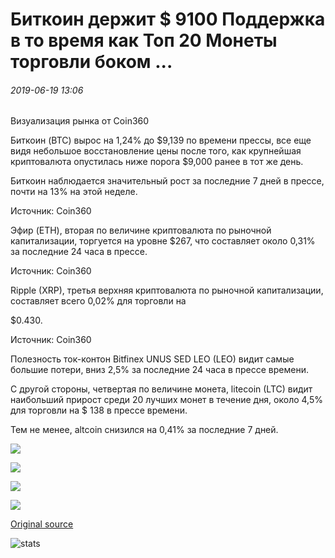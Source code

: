 # Биткоин держит $ 9100 Поддержка в то время как Топ 20 Монеты торговли боком ...

###### 2019-06-19 13:06

Визуализация рынка от Coin360

Биткоин (BTC) вырос на 1,24% до $9,139 по времени прессы, все еще видя небольшое восстановление цены после того, как крупнейшая криптовалюта опустилась ниже порога $9,000 ранее в тот же день.

Биткоин наблюдается значительный рост за последние 7 дней в прессе, почти на 13% на этой неделе.

Источник: Coin360

Эфир (ETH), вторая по величине криптовалюта по рыночной капитализации, торгуется на уровне $267, что составляет около 0,31% за последние 24 часа в прессе.

Источник: Coin360

Ripple (XRP), третья верхняя криптовалюта по рыночной капитализации, составляет всего 0,02% для торговли на

$0.430.

Источник: Coin360

Полезность ток-контон Bitfinex UNUS SED LEO (LEO) видит самые большие потери, вниз 2,5% за последние 24 часа в прессе времени.

С другой стороны, четвертая по величине монета, litecoin (LTC) видит наибольший прирост среди 20 лучших монет в течение дня, около 4,5% для торговли на $ 138 в прессе времени.

Тем не менее, altcoin снизился на 0,41% за последние 7 дней.

![](https://s3.cointelegraph.com/storage/uploads/view/1df0c647c0a3bb6bccef943832c53c3e.png)

![](https://s3.cointelegraph.com/storage/uploads/view/1f6aa27018aea9b7ce082c65bffc4dee.png)

![](https://s3.cointelegraph.com/storage/uploads/view/816c0965d5ca548a8694ffb70dd20511.png)

![](https://s3.cointelegraph.com/storage/uploads/view/5b3639f315e451594b42671b6150ec45.png)

[Original source](https://cointelegraph.com/news/bitcoin-holds-9-100-support-while-top-20-coins-trade-sideways)

![stats](https://c.statcounter.com/11760860/0/a89fa40b/1/ "stats")